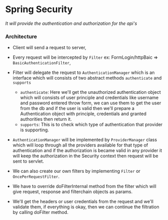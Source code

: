 # Spring Security
_It will provide the authentication and authorization for the api's_
### Architecture
- Client will send a request to server,
- Every request will be intercepted by `Filter` ex: FormLogin/httpBaic => `BasicAuthenticationFilter`,
- Filter will delegate the request to `AuthenticationManager` which is an interface which will consists of two abstract methods `authenticate` and `supports`
    - `authenticate`: Here we'll get the unauthorized authentication object which will consists of user principle and credentials like username and password entered throw form, we can use them to get the user from the db and if the user is valid then we'll prepare a Authentication object with principle, credentials and granted authorities then return it.
    - `supports`: This is to check which type of authentication that provider is supporting.
- `AuthenticationManager` will be implemented by `ProviderManager` class which will loop through all the providers available for that type of authentication and if the authorization is became valid in any provider it will keep the authorization in the Security context then request will be sent to servlet.

- We can also create our own filters by implementing `Filter` or `OncePerRequestFilter`.
- We have to override doFilterInternal method from the filter which will give request, response and filterchain objects as params.
- We'll get the headers or user credentials from the request and we'll validate them, if everything is okay, then we can continue the filtration by calling doFilter method.